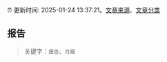 :alarm_clock: 更新时间: 2025-01-24 13:37:21。[文章来源](/README.md)、[文章分类](/TAGS.md)

## 报告


> 关键字：`报告`、`月报`



